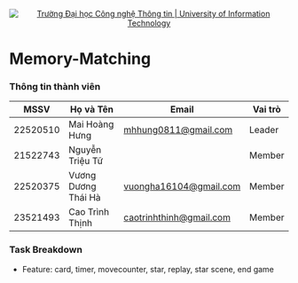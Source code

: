 <p align="center">
  <a href="https://www.uit.edu.vn/" title="Trường Đại học Công nghệ Thông tin" style="border: 5;">
    <img src="https://i.imgur.com/WmMnSRt.png" alt="Trường Đại học Công nghệ Thông tin | University of Information Technology">
  </a>
</p>


# Memory-Matching

### Thông tin thành viên
| MSSV     | Họ và Tên        | Email                   | Vai trò     |
|----------|------------------|-------------------------|-------------|
| 22520510 | Mai Hoàng Hưng |  mhhung0811@gmail.com | Leader |
| 21522743 | Nguyễn Triệu Tữ |  | Member |
| 22520375 | Vương Dương Thái Hà  | vuongha16104@gmail.com | Member |
| 23521493 | Cao Trình Thịnh  | caotrinhthinh@gmail.com | Member |

### Task Breakdown
- Feature: card, timer, movecounter, star, replay, star scene, end game

